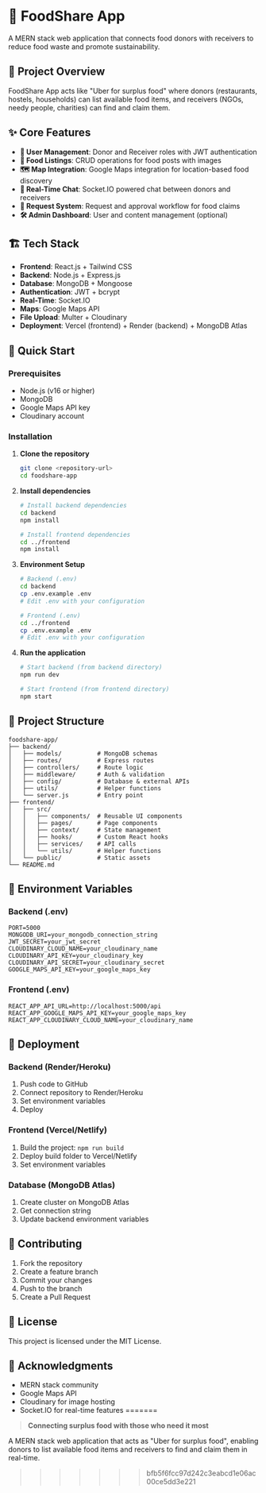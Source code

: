 # 🍲 FoodShare App


A MERN stack web application that connects food donors with receivers to reduce food waste and promote sustainability.

## 🎯 Project Overview

FoodShare App acts like "Uber for surplus food" where donors (restaurants, hostels, households) can list available food items, and receivers (NGOs, needy people, charities) can find and claim them.

## ✨ Core Features

- **👥 User Management**: Donor and Receiver roles with JWT authentication
- **🍛 Food Listings**: CRUD operations for food posts with images
- **🗺️ Map Integration**: Google Maps integration for location-based food discovery
- **💬 Real-Time Chat**: Socket.IO powered chat between donors and receivers
- **📩 Request System**: Request and approval workflow for food claims
- **🛠️ Admin Dashboard**: User and content management (optional)

## 🏗️ Tech Stack

- **Frontend**: React.js + Tailwind CSS
- **Backend**: Node.js + Express.js
- **Database**: MongoDB + Mongoose
- **Authentication**: JWT + bcrypt
- **Real-Time**: Socket.IO
- **Maps**: Google Maps API
- **File Upload**: Multer + Cloudinary
- **Deployment**: Vercel (frontend) + Render (backend) + MongoDB Atlas

## 🚀 Quick Start

### Prerequisites
- Node.js (v16 or higher)
- MongoDB
- Google Maps API key
- Cloudinary account

### Installation

1. **Clone the repository**
   ```bash
   git clone <repository-url>
   cd foodshare-app
   ```

2. **Install dependencies**
   ```bash
   # Install backend dependencies
   cd backend
   npm install
   
   # Install frontend dependencies
   cd ../frontend
   npm install
   ```

3. **Environment Setup**
   ```bash
   # Backend (.env)
   cd backend
   cp .env.example .env
   # Edit .env with your configuration
   
   # Frontend (.env)
   cd ../frontend
   cp .env.example .env
   # Edit .env with your configuration
   ```

4. **Run the application**
   ```bash
   # Start backend (from backend directory)
   npm run dev
   
   # Start frontend (from frontend directory)
   npm start
   ```

## 📁 Project Structure

```
foodshare-app/
├── backend/
│   ├── models/          # MongoDB schemas
│   ├── routes/          # Express routes
│   ├── controllers/     # Route logic
│   ├── middleware/      # Auth & validation
│   ├── config/          # Database & external APIs
│   ├── utils/           # Helper functions
│   └── server.js        # Entry point
├── frontend/
│   ├── src/
│   │   ├── components/  # Reusable UI components
│   │   ├── pages/       # Page components
│   │   ├── context/     # State management
│   │   ├── hooks/       # Custom React hooks
│   │   ├── services/    # API calls
│   │   └── utils/       # Helper functions
│   └── public/          # Static assets
└── README.md
```

## 🔑 Environment Variables

### Backend (.env)
```env
PORT=5000
MONGODB_URI=your_mongodb_connection_string
JWT_SECRET=your_jwt_secret
CLOUDINARY_CLOUD_NAME=your_cloudinary_name
CLOUDINARY_API_KEY=your_cloudinary_key
CLOUDINARY_API_SECRET=your_cloudinary_secret
GOOGLE_MAPS_API_KEY=your_google_maps_key
```

### Frontend (.env)
```env
REACT_APP_API_URL=http://localhost:5000/api
REACT_APP_GOOGLE_MAPS_API_KEY=your_google_maps_key
REACT_APP_CLOUDINARY_CLOUD_NAME=your_cloudinary_name
```

## 🚀 Deployment

### Backend (Render/Heroku)
1. Push code to GitHub
2. Connect repository to Render/Heroku
3. Set environment variables
4. Deploy

### Frontend (Vercel/Netlify)
1. Build the project: `npm run build`
2. Deploy build folder to Vercel/Netlify
3. Set environment variables

### Database (MongoDB Atlas)
1. Create cluster on MongoDB Atlas
2. Get connection string
3. Update backend environment variables

## 🤝 Contributing

1. Fork the repository
2. Create a feature branch
3. Commit your changes
4. Push to the branch
5. Create a Pull Request

## 📝 License

This project is licensed under the MIT License.

## 🙏 Acknowledgments

- MERN stack community
- Google Maps API
- Cloudinary for image hosting
- Socket.IO for real-time features 
=======
> **Connecting surplus food with those who need it most**

A MERN stack web application that acts as "Uber for surplus food", enabling donors to list available food items and receivers to find and claim them in real-time.
>>>>>>> bfb5f6fcc97d242c3eabcd1e06ac00ce5dd3e221
